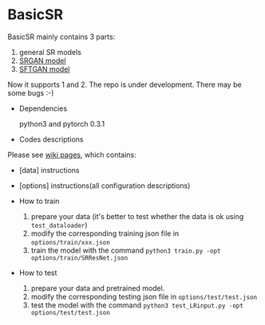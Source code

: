 # BasicSR

BasicSR mainly contains 3 parts:

1. general SR models
1. [SRGAN model](https://arxiv.org/abs/1609.04802)
1. [SFTGAN model](http://mmlab.ie.cuhk.edu.hk/projects/SFTGAN/)

Now it supports 1 and 2.
The repo is under development. There may be some bugs :-)

<!-- ### Table of Contents
1. [Introduction](#introduction)
1. [Introduction](#introduction)

### Introduction -->

- Dependencies

    python3 and pytorch 0.3.1

- Codes descriptions

Please see [wiki pages](https://github.com/xinntao/BasicSR.wiki.git), which contains:
- [data] instructions
- [options] instructions(all configuration descriptions)


- How to train
    1. prepare your data (it's better to test whether the data is ok using `test_dataloader`)
    1. modify the corresponding training json file in `options/train/xxx.json`
    1. train the model with the command `python3 train.py -opt options/train/SRResNet.json`
- How to test
    1. prepare your data and pretrained model.
    1. modify the corresponding testing json file in `options/test/test.json`
    1. test the model with the command `python3 test_LRinput.py -opt options/test/test.json`






